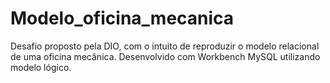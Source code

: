 # Modelo_oficina_mecanica

Desafio proposto pela DIO, com o intuito de reproduzir o modelo relacional de uma oficina mecânica. Desenvolvido com Workbench MySQL utilizando modelo lógico.
